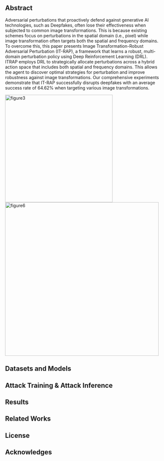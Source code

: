
## Abstract
Adversarial perturbations that proactively defend against generative AI technologies, such as Deepfakes, often lose their effectiveness when subjected to common image transformations. 
This is because existing schemes focus on perturbations in the spatial domain (i.e., pixel) while image transformation often targets both the spatial and frequency domains. 
To overcome this, this paper presents Image Transformation-Robust Adversarial Perturbation (IT-RAP), a framework that learns a robust, multi-domain perturbation policy using Deep Reinforcement Learning (DRL).
ITRAP employs DRL to strategically allocate perturbations across a hybrid action space that includes both spatial and frequency domains.
This allows the agent to discover optimal strategies for perturbation and improve robustness against image transformations.
Our comprehensive experiments demonstrate that IT-RAP successfully disrupts deepfakes with an average success rate of 64.62% when targeting various image transformations.



<img width="350" alt="figure3" src="https://github.com/user-attachments/assets/1b57b727-ed88-4ed5-872d-9869fcef6efc" />
<img width="500" alt="figure6" src="https://github.com/user-attachments/assets/d23d98a0-1112-4961-beb3-8a91d75070d0" />



## Datasets and Models 
<!-- 여기에 pre-trained 된 모델과 그 citation 또는 모델 링크 추가-->



## Attack Training & Attack Inference




## Results
<!-- 논문 2장에서 나온 내용 중 일부 핵심 내용을 가져와도 되고, Disrupting Deepfakes 또는 DF-RAP 논문만 언급하면 좋을 듯합니다. -->



## Related Works
<!-- 논문 2장에서 나온 내용 중 일부 핵심 내용을 가져와도 되고, Disrupting Deepfakes 또는 DF-RAP 논문만 언급하면 좋을 듯합니다. -->



## License 




## Acknowledges 



